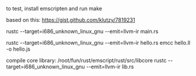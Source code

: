 to test, install emscripten and run make

based on this:
https://gist.github.com/klutzy/7819231

rustc --target=i686_unknown_linux_gnu --emit=llvm-ir main.rs

rustc --target=i686_unknown_linux_gnu --emit=llvm-ir hello.rs
emcc hello.ll -o hello.js



compile core library:
/root/fun/rust/emscript/rust/src/libcore
rustc --target=i686_unknown_linux_gnu --emit=llvm-ir lib.rs
